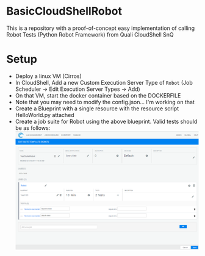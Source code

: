 # BasicCloudShellRobot
This is a repository with a proof-of-concept easy implementation of calling Robot Tests (Python Robot Framework) from Quali CloudShell SnQ

# Setup
* Deploy a linux VM (Cirros)
* In CloudShell, Add a new Custom Execution Server Type of `Robot` (Job Scheduler -> Edit Execution Server Types -> Add)
* On that VM, start the docker container based on the DOCKERFILE
* Note that you may need to modify the config.json... I'm working on that
* Create a Blueprint with a single resource with the resource script HelloWorld.py attached
* Create a job suite for Robot using the above blueprint. Valid tests should be as follows:
![](Images/SnQSS.PNG)